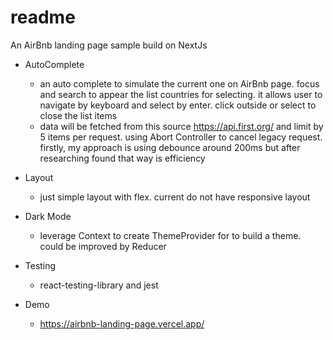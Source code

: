 # readme

An AirBnb landing page sample build on NextJs

- AutoComplete

  - an auto complete to simulate the current one on AirBnb page. focus and search to appear the list countries for selecting. it allows user
    to navigate by keyboard and select by enter. click outside or select to close the list items
  - data will be fetched from this source <https://api.first.org/> and limit by 5 items per request. using Abort Controller to cancel legacy request.
    firstly, my approach is using debounce around 200ms but after researching found that way is efficiency

- Layout

  - just simple layout with flex. current do not have responsive layout

- Dark Mode

  - leverage Context to create ThemeProvider for to build a theme. could be improved by Reducer

- Testing

  - react-testing-library and jest

- Demo

  - <https://airbnb-landing-page.vercel.app/>
